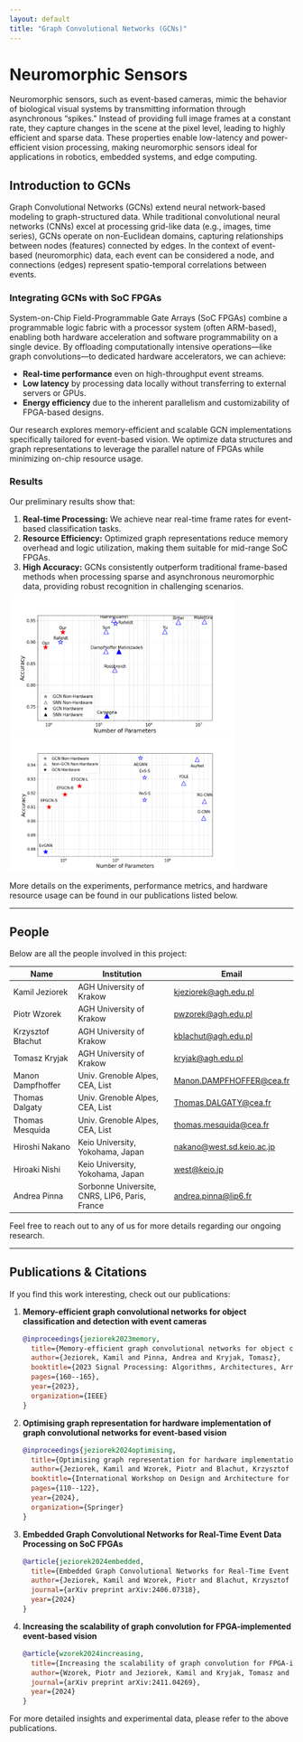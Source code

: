 ```yaml
---
layout: default
title: "Graph Convolutional Networks (GCNs)"
---
```


# Neuromorphic Sensors

Neuromorphic sensors, such as event-based cameras, mimic the behavior of biological visual systems by transmitting information through asynchronous “spikes.” Instead of providing full image frames at a constant rate, they capture changes in the scene at the pixel level, leading to highly efficient and sparse data. These properties enable low-latency and power-efficient vision processing, making neuromorphic sensors ideal for applications in robotics, embedded systems, and edge computing.

## Introduction to GCNs

Graph Convolutional Networks (GCNs) extend neural network-based modeling to graph-structured data. While traditional convolutional neural networks (CNNs) excel at processing grid-like data (e.g., images, time series), GCNs operate on non-Euclidean domains, capturing relationships between nodes (features) connected by edges. In the context of event-based (neuromorphic) data, each event can be considered a node, and connections (edges) represent spatio-temporal correlations between events.

### Integrating GCNs with SoC FPGAs

System-on-Chip Field-Programmable Gate Arrays (SoC FPGAs) combine a programmable logic fabric with a processor system (often ARM-based), enabling both hardware acceleration and software programmability on a single device. By offloading computationally intensive operations—like graph convolutions—to dedicated hardware accelerators, we can achieve:

- **Real-time performance** even on high-throughput event streams.  
- **Low latency** by processing data locally without transferring to external servers or GPUs.  
- **Energy efficiency** due to the inherent parallelism and customizability of FPGA-based designs.

Our research explores memory-efficient and scalable GCN implementations specifically tailored for event-based vision. We optimize data structures and graph representations to leverage the parallel nature of FPGAs while minimizing on-chip resource usage.

### Results

Our preliminary results show that:
1. **Real-time Processing:** We achieve near real-time frame rates for event-based classification tasks.  
2. **Resource Efficiency:** Optimized graph representations reduce memory overhead and logic utilization, making them suitable for mid-range SoC FPGAs.  
3. **High Accuracy:** GCNs consistently outperform traditional frame-based methods when processing sparse and asynchronous neuromorphic data, providing robust recognition in challenging scenarios.  

<img src="das_sota.png" alt="Comparison with SoTA for DAS implementation" width="400px" />

<img src="dvs_sota.png" alt="Comparison with SoTA for DVS implementation" width="400px" />


More details on the experiments, performance metrics, and hardware resource usage can be found in our publications listed below.

---

## People

Below are all the people involved in this project:

| Name               | Institution                        | Email                         |
|--------------------|------------------------------------|-------------------------------|
| Kamil Jeziorek     | AGH University of Krakow           | kjeziorek@agh.edu.pl          |
| Piotr Wzorek       | AGH University of Krakow           | pwzorek@agh.edu.pl            |
| Krzysztof Błachut  | AGH University of Krakow           | kblachut@agh.edu.pl           |
| Tomasz Kryjak      | AGH University of Krakow           | kryjak@agh.edu.pl             |
| Manon Dampfhoffer  | Univ. Grenoble Alpes, CEA, List    | Manon.DAMPFHOFFER@cea.fr      |
| Thomas Dalgaty     | Univ. Grenoble Alpes, CEA, List    | Thomas.DALGATY@cea.fr         |
| Thomas Mesquida    | Univ. Grenoble Alpes, CEA, List    | thomas.mesquida@cea.fr        |
| Hiroshi Nakano     | Keio University, Yokohama, Japan   | nakano@west.sd.keio.ac.jp     |
| Hiroaki Nishi      | Keio University, Yokohama, Japan   | west@keio.jp                  |
| Andrea Pinna       | Sorbonne Universite, CNRS, LIP6, Paris, France | andrea.pinna@lip6.fr |

Feel free to reach out to any of us for more details regarding our ongoing research.

---

## Publications & Citations

If you find this work interesting, check out our publications:

1. **Memory-efficient graph convolutional networks for object classification and detection with event cameras**  
   ```bibtex
   @inproceedings{jeziorek2023memory,
     title={Memory-efficient graph convolutional networks for object classification and detection with event cameras},
     author={Jeziorek, Kamil and Pinna, Andrea and Kryjak, Tomasz},
     booktitle={2023 Signal Processing: Algorithms, Architectures, Arrangements, and Applications (SPA)},
     pages={160--165},
     year={2023},
     organization={IEEE}
   }
   ```

2. **Optimising graph representation for hardware implementation of graph convolutional networks for event-based vision**  
   ```bibtex
   @inproceedings{jeziorek2024optimising,
     title={Optimising graph representation for hardware implementation of graph convolutional networks for event-based vision},
     author={Jeziorek, Kamil and Wzorek, Piotr and Blachut, Krzysztof and Pinna, Andrea and Kryjak, Tomasz},
     booktitle={International Workshop on Design and Architecture for Signal and Image Processing},
     pages={110--122},
     year={2024},
     organization={Springer}
   }
   ```

3. **Embedded Graph Convolutional Networks for Real-Time Event Data Processing on SoC FPGAs**  
   ```bibtex
   @article{jeziorek2024embedded,
     title={Embedded Graph Convolutional Networks for Real-Time Event Data Processing on SoC FPGAs},
     author={Jeziorek, Kamil and Wzorek, Piotr and Blachut, Krzysztof and Pinna, Andrea and Kryjak, Tomasz},
     journal={arXiv preprint arXiv:2406.07318},
     year={2024}
   }
   ```

4. **Increasing the scalability of graph convolution for FPGA-implemented event-based vision**  
   ```bibtex
   @article{wzorek2024increasing,
     title={Increasing the scalability of graph convolution for FPGA-implemented event-based vision},
     author={Wzorek, Piotr and Jeziorek, Kamil and Kryjak, Tomasz and Pinna, Andrea},
     journal={arXiv preprint arXiv:2411.04269},
     year={2024}
   }
   ```

For more detailed insights and experimental data, please refer to the above publications.